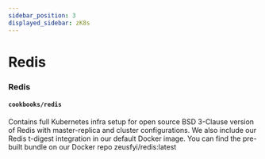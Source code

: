 ```yaml
---
sidebar_position: 3
displayed_sidebar: zK8s
---
```


# Redis #

### Redis ###

#### ```cookbooks/redis ```

Contains full Kubernetes infra setup for open source BSD 3-Clause version of Redis with master-replica and cluster
configurations. We also include our Redis t-digest integration in our default Docker image.
You can find the pre-built bundle on our Docker repo zeusfyi/redis:latest

